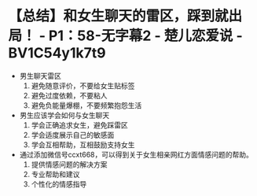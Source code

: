 # 【总结】和女生聊天的雷区，踩到就出局！ - P1：58-无字幕2 - 楚儿恋爱说 - BV1C54y1k7t9

-   男生聊天雷区
    1.  避免随意评价，不要给女生贴标签
    2.  避免过度依赖，不要粘人
    3.  避免负能量爆棚，不要频繁抱怨生活
-   男生应该学会如何与女生聊天
    1.  学会正确追求女生，避免踩雷区
    2.  学会适度展示自己的敏感面
    3.  学会互相帮助，互相鼓励支持女生
-   通过添加微信号ccxt668，可以得到关于女生相亲网红方面情感问题的帮助。
    1.  提供情感问题的解决方案
    2.  专业帮助和建议
    3.  个性化的情感指导
